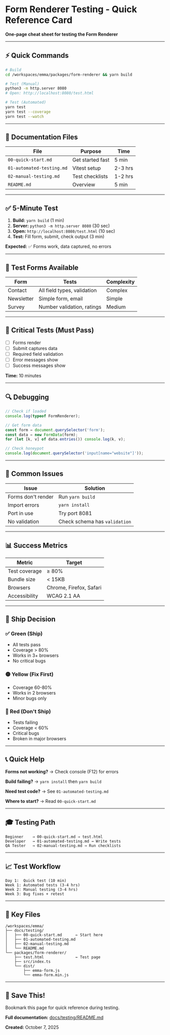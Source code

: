 # Form Renderer Testing - Quick Reference Card

**One-page cheat sheet for testing the Form Renderer**

---

## ⚡ Quick Commands

```bash
# Build
cd /workspaces/emma/packages/form-renderer && yarn build

# Test (Manual)
python3 -m http.server 8080
# Open: http://localhost:8080/test.html

# Test (Automated)
yarn test
yarn test --coverage
yarn test --watch
```

---

## 📖 Documentation Files

| File | Purpose | Time |
|------|---------|------|
| `00-quick-start.md` | Get started fast | 5 min |
| `01-automated-testing.md` | Vitest setup | 2-3 hrs |
| `02-manual-testing.md` | Test checklists | 1-2 hrs |
| `README.md` | Overview | 5 min |

---

## ✅ 5-Minute Test

1. **Build:** `yarn build` (1 min)
2. **Server:** `python3 -m http.server 8080` (30 sec)
3. **Open:** `http://localhost:8080/test.html` (10 sec)
4. **Test:** Fill form, submit, check output (3 min)

**Expected:** ✅ Forms work, data captured, no errors

---

## 🧪 Test Forms Available

| Form | Tests | Complexity |
|------|-------|------------|
| Contact | All field types, validation | Complex |
| Newsletter | Simple form, email | Simple |
| Survey | Number validation, ratings | Medium |

---

## 🎯 Critical Tests (Must Pass)

- [ ] Forms render
- [ ] Submit captures data
- [ ] Required field validation
- [ ] Error messages show
- [ ] Success messages show

**Time:** 10 minutes

---

## 🔍 Debugging

```javascript
// Check if loaded
console.log(typeof FormRenderer);

// Get form data
const form = document.querySelector('form');
const data = new FormData(form);
for (let [k, v] of data.entries()) console.log(k, v);

// Check honeypot
console.log(document.querySelector('input[name="website"]'));
```

---

## 🐛 Common Issues

| Issue | Solution |
|-------|----------|
| Forms don't render | Run `yarn build` |
| Import errors | `yarn install` |
| Port in use | Try port 8081 |
| No validation | Check schema has `validation` |

---

## 📊 Success Metrics

| Metric | Target |
|--------|--------|
| Test coverage | ≥ 80% |
| Bundle size | < 15KB |
| Browsers | Chrome, Firefox, Safari |
| Accessibility | WCAG 2.1 AA |

---

## 🚦 Ship Decision

### ✅ Green (Ship)
- All tests pass
- Coverage > 80%
- Works in 3+ browsers
- No critical bugs

### 🟡 Yellow (Fix First)
- Coverage 60-80%
- Works in 2 browsers
- Minor bugs only

### 🔴 Red (Don't Ship)
- Tests failing
- Coverage < 60%
- Critical bugs
- Broken in major browsers

---

## 📞 Quick Help

**Forms not working?**
→ Check console (F12) for errors

**Build failing?**
→ `yarn install` then `yarn build`

**Need test code?**
→ See `01-automated-testing.md`

**Where to start?**
→ Read `00-quick-start.md`

---

## 🎓 Testing Path

```
Beginner    → 00-quick-start.md → test.html
Developer   → 01-automated-testing.md → Write tests
QA Tester   → 02-manual-testing.md → Run checklists
```

---

## 📈 Test Workflow

```
Day 1:  Quick test (10 min)
Week 1: Automated tests (3-4 hrs)
Week 2: Manual testing (3-4 hrs)
Week 3: Bug fixes + retest
```

---

## 🔗 Key Files

```
/workspaces/emma/
├── docs/testing/
│   ├── 00-quick-start.md      ← Start here
│   ├── 01-automated-testing.md
│   ├── 02-manual-testing.md
│   └── README.md
└── packages/form-renderer/
    ├── test.html              ← Test page
    ├── src/index.ts
    └── dist/
        ├── emma-form.js
        └── emma-form.min.js
```

---

## 💾 Save This!

Bookmark this page for quick reference during testing.

**Full documentation:** [docs/testing/README.md](./README.md)

**Created:** October 7, 2025

